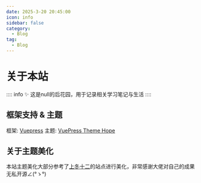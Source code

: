 ```yaml
---
date: 2025-3-20 20:45:00
icon: info
sidebar: false
category:
  - Blog
tag:
  - Blog
---
```

# 关于本站

:::: info ✨
  这是null的后花园，用于记录相关学习笔记与生活
::::
## 框架支持 & 主题
框架: [Vuepress](https://v2.vuepress.vuejs.org/zh/)
主题: [VuePress Theme Hope](https://theme-hope.vuejs.press/zh/)
## 关于主题美化
本站主题美化大部分参考了[上冬十二](https://oragekk.me/)的站点进行美化，非常感谢大佬对自己的成果无私开源∠(°ゝ°)
